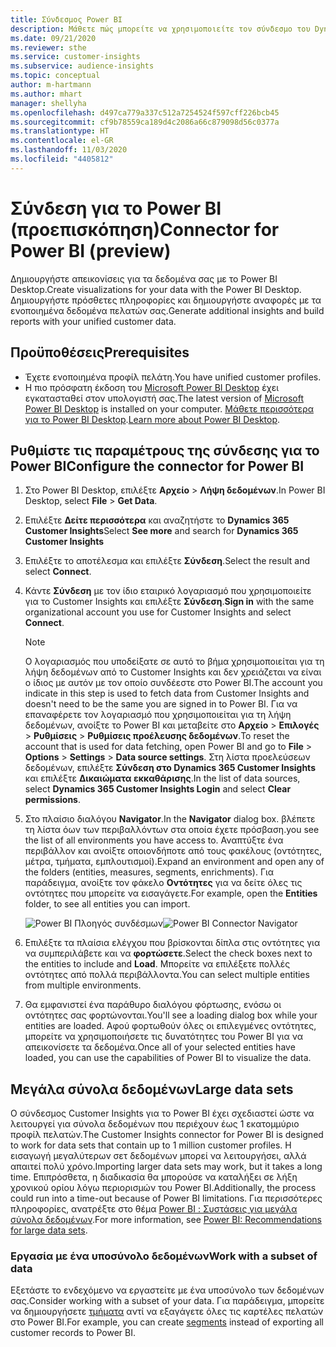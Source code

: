 ```yaml
---
title: Σύνδεσμος Power BI
description: Μάθετε πώς μπορείτε να χρησιμοποιείτε τον σύνδεσμο του Dynamics 365 Customer Insights στο Power BI.
ms.date: 09/21/2020
ms.reviewer: sthe
ms.service: customer-insights
ms.subservice: audience-insights
ms.topic: conceptual
author: m-hartmann
ms.author: mhart
manager: shellyha
ms.openlocfilehash: d497ca779a337c512a7254524f597cff226bcb45
ms.sourcegitcommit: cf9b78559ca189d4c2086a66c879098d56c0377a
ms.translationtype: HT
ms.contentlocale: el-GR
ms.lasthandoff: 11/03/2020
ms.locfileid: "4405812"
---
```

# <a name="connector-for-power-bi-preview"></a><span data-ttu-id="2bf7d-103">Σύνδεση για το Power BI (προεπισκόπηση)</span><span class="sxs-lookup"><span data-stu-id="2bf7d-103">Connector for Power BI (preview)</span></span>

<span data-ttu-id="2bf7d-104">Δημιουργήστε απεικονίσεις για τα δεδομένα σας με το Power BI Desktop.</span><span class="sxs-lookup"><span data-stu-id="2bf7d-104">Create visualizations for your data with the Power BI Desktop.</span></span> <span data-ttu-id="2bf7d-105">Δημιουργήστε πρόσθετες πληροφορίες και δημιουργήστε αναφορές με τα ενοποιημένα δεδομένα πελατών σας.</span><span class="sxs-lookup"><span data-stu-id="2bf7d-105">Generate additional insights and build reports with your unified customer data.</span></span>

## <a name="prerequisites"></a><span data-ttu-id="2bf7d-106">Προϋποθέσεις</span><span class="sxs-lookup"><span data-stu-id="2bf7d-106">Prerequisites</span></span>

- <span data-ttu-id="2bf7d-107">Έχετε ενοποιημένα προφίλ πελάτη.</span><span class="sxs-lookup"><span data-stu-id="2bf7d-107">You have unified customer profiles.</span></span>
- <span data-ttu-id="2bf7d-108">Η πιο πρόσφατη έκδοση του [Microsoft Power BI Desktop](https://powerbi.microsoft.com/desktop/) έχει εγκατασταθεί στον υπολογιστή σας.</span><span class="sxs-lookup"><span data-stu-id="2bf7d-108">The latest version of [Microsoft Power BI Desktop](https://powerbi.microsoft.com/desktop/) is installed on your computer.</span></span> <span data-ttu-id="2bf7d-109">[Μάθετε περισσότερα για το Power BI Desktop](https://docs.microsoft.com/power-bi/desktop-what-is-desktop).</span><span class="sxs-lookup"><span data-stu-id="2bf7d-109">[Learn more about Power BI Desktop](https://docs.microsoft.com/power-bi/desktop-what-is-desktop).</span></span>

## <a name="configure-the-connector-for-power-bi"></a><span data-ttu-id="2bf7d-110">Ρυθμίστε τις παραμέτρους της σύνδεσης για το Power BI</span><span class="sxs-lookup"><span data-stu-id="2bf7d-110">Configure the connector for Power BI</span></span>

1. <span data-ttu-id="2bf7d-111">Στο Power BI Desktop, επιλέξτε **Αρχείο** > **Λήψη δεδομένων**.</span><span class="sxs-lookup"><span data-stu-id="2bf7d-111">In Power BI Desktop, select **File** > **Get Data**.</span></span>

1. <span data-ttu-id="2bf7d-112">Επιλέξτε **Δείτε περισσότερα** και αναζητήστε το **Dynamics 365 Customer Insights**</span><span class="sxs-lookup"><span data-stu-id="2bf7d-112">Select **See more** and search for **Dynamics 365 Customer Insights**</span></span>

1. <span data-ttu-id="2bf7d-113">Επιλέξτε το αποτέλεσμα και επιλέξτε **Σύνδεση**.</span><span class="sxs-lookup"><span data-stu-id="2bf7d-113">Select the result and select **Connect**.</span></span>

1. <span data-ttu-id="2bf7d-114">Κάντε **Σύνδεση** με τον ίδιο εταιρικό λογαριασμό που χρησιμοποιείτε για το Customer Insights και επιλέξτε **Σύνδεση**.</span><span class="sxs-lookup"><span data-stu-id="2bf7d-114">**Sign in** with the same organizational account you use for Customer Insights and select **Connect**.</span></span>
   > [!NOTE]
   > <span data-ttu-id="2bf7d-115">Ο λογαριασμός που υποδείξατε σε αυτό το βήμα χρησιμοποιείται για τη λήψη δεδομένων από το Customer Insights και δεν χρειάζεται να είναι ο ίδιος με αυτόν με τον οποίο συνδέεστε στο Power BI.</span><span class="sxs-lookup"><span data-stu-id="2bf7d-115">The account you indicate in this step is used to fetch data from Customer Insights and doesn't need to be the same you are signed in to Power BI.</span></span> <span data-ttu-id="2bf7d-116">Για να επαναφέρετε τον λογαριασμό που χρησιμοποιείται για τη λήψη δεδομένων, ανοίξτε το Power BI και μεταβείτε στο **Αρχείο** > **Επιλογές** > **Ρυθμίσεις** > **Ρυθμίσεις προέλευσης δεδομένων**.</span><span class="sxs-lookup"><span data-stu-id="2bf7d-116">To reset the account that is used for data fetching, open Power BI and go to **File** > **Options** > **Settings** > **Data source settings**.</span></span> <span data-ttu-id="2bf7d-117">Στη λίστα προελεύσεων δεδομένων, επιλέξτε **Σύνδεση στο Dynamics 365 Customer Insights** και επιλέξτε **Δικαιώματα εκκαθάρισης**.</span><span class="sxs-lookup"><span data-stu-id="2bf7d-117">In the list of data sources, select **Dynamics 365 Customer Insights Login** and select **Clear permissions**.</span></span>  

1. <span data-ttu-id="2bf7d-118">Στο πλαίσιο διαλόγου **Navigator**.</span><span class="sxs-lookup"><span data-stu-id="2bf7d-118">In the **Navigator** dialog box.</span></span> <span data-ttu-id="2bf7d-119">βλέπετε τη λίστα όων των περιβαλλόντων στα οποία έχετε πρόσβαση.</span><span class="sxs-lookup"><span data-stu-id="2bf7d-119">you see the list of all environments you have access to.</span></span> <span data-ttu-id="2bf7d-120">Αναπτύξτε ένα περιβάλλον και ανοίξτε οποιονδήποτε από τους φακέλους (οντότητες, μέτρα, τμήματα, εμπλουτισμοί).</span><span class="sxs-lookup"><span data-stu-id="2bf7d-120">Expand an environment and open any of the folders (entities, measures, segments, enrichments).</span></span> <span data-ttu-id="2bf7d-121">Για παράδειγμα, ανοίξτε τον φάκελο **Οντότητες** για να δείτε όλες τις οντότητες που μπορείτε να εισαγάγετε.</span><span class="sxs-lookup"><span data-stu-id="2bf7d-121">For example, open the **Entities** folder, to see all entities you can import.</span></span>

   <span data-ttu-id="2bf7d-122">![Power BI Πλοηγός συνδέσμων](media/power-bi-navigator.png "Πλοηγός συνδέσμων Power BI")</span><span class="sxs-lookup"><span data-stu-id="2bf7d-122">![Power BI Connector Navigator](media/power-bi-navigator.png "Power BI Connector Navigator")</span></span>

1. <span data-ttu-id="2bf7d-123">Επιλέξτε τα πλαίσια ελέγχου που βρίσκονται δίπλα στις οντότητες για να συμπεριλάβετε και να **φορτώσετε**.</span><span class="sxs-lookup"><span data-stu-id="2bf7d-123">Select the check boxes next to the entities to include and **Load**.</span></span> <span data-ttu-id="2bf7d-124">Μπορείτε να επιλέξετε πολλές οντότητες από πολλά περιβάλλοντα.</span><span class="sxs-lookup"><span data-stu-id="2bf7d-124">You can select multiple entities from multiple environments.</span></span>

1. <span data-ttu-id="2bf7d-125">Θα εμφανιστεί ένα παράθυρο διαλόγου φόρτωσης, ενόσω οι οντότητες σας φορτώνονται.</span><span class="sxs-lookup"><span data-stu-id="2bf7d-125">You'll see a loading dialog box while your entities are loaded.</span></span> <span data-ttu-id="2bf7d-126">Αφού φορτωθούν όλες οι επιλεγμένες οντότητες, μπορείτε να χρησιμοποιήσετε τις δυνατότητες του Power BI για να απεικονίσετε τα δεδομένα.</span><span class="sxs-lookup"><span data-stu-id="2bf7d-126">Once all of your selected entities have loaded, you can use the capabilities of Power BI to visualize the data.</span></span>

## <a name="large-data-sets"></a><span data-ttu-id="2bf7d-127">Μεγάλα σύνολα δεδομένων</span><span class="sxs-lookup"><span data-stu-id="2bf7d-127">Large data sets</span></span>

<span data-ttu-id="2bf7d-128">Ο σύνδεσμος Customer Insights για το Power BI έχει σχεδιαστεί ώστε να λειτουργεί για σύνολα δεδομένων που περιέχουν έως 1 εκατομμύριο προφίλ πελατών.</span><span class="sxs-lookup"><span data-stu-id="2bf7d-128">The Customer Insights connector for Power BI is designed to work for data sets that contain up to 1 million customer profiles.</span></span> <span data-ttu-id="2bf7d-129">Η εισαγωγή μεγαλύτερων σετ δεδομένων μπορεί να λειτουργήσει, αλλά απαιτεί πολύ χρόνο.</span><span class="sxs-lookup"><span data-stu-id="2bf7d-129">Importing larger data sets may work, but it takes a long time.</span></span> <span data-ttu-id="2bf7d-130">Επιπρόσθετα, η διαδικασία θα μπορούσε να καταλήξει σε λήξη χρονικού ορίου λόγω περιορισμών του Power BI.</span><span class="sxs-lookup"><span data-stu-id="2bf7d-130">Additionally, the process could run into a time-out because of Power BI limitations.</span></span> <span data-ttu-id="2bf7d-131">Για περισσότερες πληροφορίες, ανατρέξτε στο θέμα [Power BI : Συστάσεις για μεγάλα σύνολα δεδομένων](https://docs.microsoft.com/power-bi/admin/service-premium-what-is#large-datasets).</span><span class="sxs-lookup"><span data-stu-id="2bf7d-131">For more information, see [Power BI: Recommendations for large data sets](https://docs.microsoft.com/power-bi/admin/service-premium-what-is#large-datasets).</span></span> 

### <a name="work-with-a-subset-of-data"></a><span data-ttu-id="2bf7d-132">Εργασία με ένα υποσύνολο δεδομένων</span><span class="sxs-lookup"><span data-stu-id="2bf7d-132">Work with a subset of data</span></span>

<span data-ttu-id="2bf7d-133">Εξετάστε το ενδεχόμενο να εργαστείτε με ένα υποσύνολο των δεδομένων σας.</span><span class="sxs-lookup"><span data-stu-id="2bf7d-133">Consider working with a subset of your data.</span></span> <span data-ttu-id="2bf7d-134">Για παράδειγμα, μπορείτε να δημιουργήσετε [τμήματα](segments.md) αντί να εξαγάγετε όλες τις καρτέλες πελατών στο Power BI.</span><span class="sxs-lookup"><span data-stu-id="2bf7d-134">For example, you can create [segments](segments.md) instead of exporting all customer records to Power BI.</span></span>
